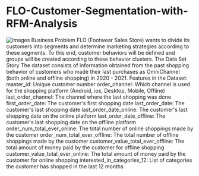 # FLO-Customer-Segmentation-with-RFM-Analysis
![images](https://github.com/user-attachments/assets/455bc502-5669-45bd-862b-21be3516bbe6)
Business Problem
FLO (Footwear Sales Store) wants to divide its customers into segments and determine marketing strategies according to these segments. To this end, customer behaviors will be defined and groups will be created according to these behavior clusters.
The Data Set Story
The dataset consists of information obtained from the past shopping behavior of customers who made their last purchases as OmniChannel (both online and offline shopping) in 2020 - 2021.
Features in the Dataset:
master_id: Unique customer number
order_channel: Which channel is used for the shopping platform (Android, ios, Desktop, Mobile, Offline)
last_order_channel: The channel where the last shopping was done
first_order_date: The customer's first shopping date
last_order_date: The customer's last shopping date
last_order_date_online: The customer's last shopping date on the online platform
last_order_date_offline: The customer's last shopping date on the offline platform
order_num_total_ever_online: The total number of online shoppings made by the customer
order_num_total_ever_offline: The total number of offline shoppings made by the customer
customer_value_total_ever_offline: The total amount of money paid by the customer for offline shopping
customer_value_total_ever_online: The total amount of money paid by the customer for online shopping
interested_in_categories_12: List of categories the customer has shopped in the last 12 months
